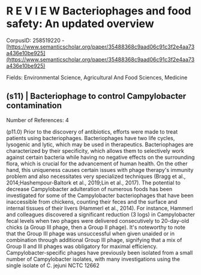 # R E V I E W Bacteriophages and food safety: An updated overview

CorpusID: 258519220 - [https://www.semanticscholar.org/paper/35488368c9aad06c91c3f2e4aa73a436e10be925](https://www.semanticscholar.org/paper/35488368c9aad06c91c3f2e4aa73a436e10be925)

Fields: Environmental Science, Agricultural And Food Sciences, Medicine

## (s11) | Bacteriophage to control Campylobacter contamination
Number of References: 4

(p11.0) Prior to the discovery of antibiotics, efforts were made to treat patients using bacteriophages. Bacteriophages have two life cycles, lysogenic and lytic, which may be used in therapeutics. Bacteriophages are characterized by their specificity, which allows them to selectively work against certain bacteria while having no negative effects on the surrounding flora, which is crucial for the advancement of human health. On the other hand, this uniqueness causes certain issues with phage therapy's immunity problem and also necessitates very specialized techniques (Bragg et al., 2014;Hashempour-Baltork et al., 2019;Lin et al., 2017). The potential to decrease Campylobacter adulteration of numerous foods has been investigated for some of the Campylobacter bacteriophages that have been inaccessible from chickens, counting their feces and the surface and internal tissues of their livers (Hammerl et al., 2014). For instance, Hammerl and colleagues discovered a significant reduction (3 logs) in Campylobacter fecal levels when two phages were delivered consecutively to 20-day-old chicks (a Group III phage, then a Group II phage). It's noteworthy to note that the Group III phage was unsuccessful when given unaided or in combination through additional Group III phage, signifying that a mix of Group II and III phages was obligatory for maximal efficiency. Campylobacter-specific phages have previously been isolated from a small number of Campylobacter isolates, with many investigations using the single isolate of C. jejuni NCTC 12662

